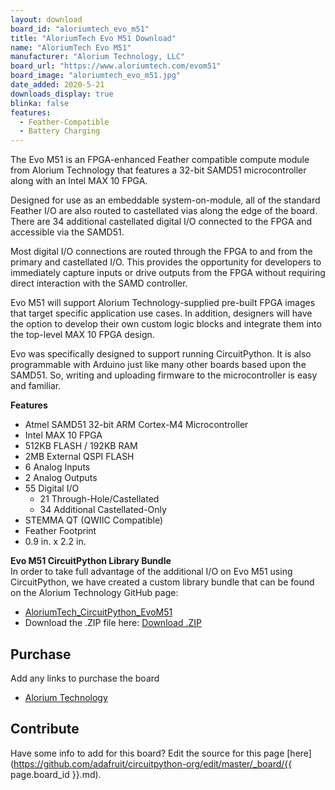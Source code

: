 ```yaml
---
layout: download
board_id: "aloriumtech_evo_m51"
title: "AloriumTech Evo M51 Download"
name: "AloriumTech Evo M51"
manufacturer: "Alorium Technology, LLC"
board_url: "https://www.aloriumtech.com/evom51"
board_image: "aloriumtech_evo_m51.jpg"
date_added: 2020-5-21
downloads_display: true
blinka: false
features:
  - Feather-Compatible
  - Battery Charging
---
```


The Evo M51 is an FPGA-enhanced Feather compatible compute module from Alorium Technology that features a 32-bit SAMD51 microcontroller along with an Intel MAX 10 FPGA.  

Designed for use as an embeddable system-on-module, all of the standard Feather I/O are also routed to castellated vias along the edge of the board. There are 34 additional castellated digital I/O connected to the FPGA and accessible via the SAMD51.

Most digital I/O connections are routed through the FPGA to and from the primary and castellated I/O.  This provides the opportunity for developers to immediately capture inputs or drive outputs from the FPGA without requiring direct interaction with the SAMD controller.  

Evo M51 will support Alorium Technology-supplied pre-built FPGA images that target specific application use cases.  In addition, designers will have the option to develop their own custom logic blocks and integrate them into the top-level MAX 10 FPGA design.

Evo was specifically designed to support running CircuitPython.  It is also programmable with Arduino just like many other boards based upon the SAMD51.  So, writing and uploading firmware to the microcontroller is easy and familiar.

__Features__
- Atmel SAMD51 32-bit ARM Cortex-M4 Microcontroller
- Intel MAX 10 FPGA
- 512KB FLASH / 192KB RAM
- 2MB External QSPI FLASH
- 6 Analog Inputs
- 2 Analog Outputs
- 55 Digital I/O
  - 21 Through-Hole/Castellated
  - 34 Additional Castellated-Only
- STEMMA QT (QWIIC Compatible)
- Feather Footprint
- 0.9 in. x 2.2 in.

__Evo M51 CircuitPython Library Bundle__  
In order to take full advantage of the additional I/O on Evo M51 using CircuitPython, we have created a custom library bundle that can be found on the Alorium Technology GitHub page:

- [AloriumTech_CircuitPython_EvoM51](https://github.com/AloriumTechnology/AloriumTech_CircuitPython_EvoM51)
- Download the .ZIP file here: [Download .ZIP](https://github.com/AloriumTechnology/AloriumTech_CircuitPython_EvoM51/archive/master.zip)

## Purchase
Add any links to purchase the board
* [Alorium Technology](https://www.aloriumtech.com/evom51-buy/)

## Contribute

Have some info to add for this board? Edit the source for this page [here](https://github.com/adafruit/circuitpython-org/edit/master/_board/{{ page.board_id }}.md).
